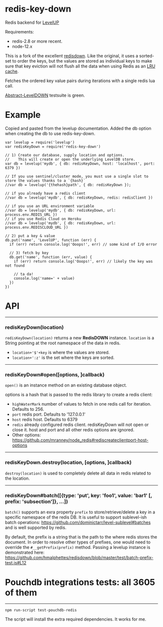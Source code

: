 # redis-key-down

Redis backend for [LevelUP](https://github.com/rvagg/node-levelup)

Requirements:
* redis-2.8 or more recent.
* node-12.x

This is a fork of the excellent [redisdown](https://github.com/hmalphettes/redisdown).
Like the original, it uses a sorted-set to order the keys, but the values are stored
as individual keys to make sure that key eviction will not flush all the data when
using Redis as an [LRU cache](https://redis.io/topics/lru-cache).

Fetches the ordered key value pairs during iterations with a single redis lua call.

[Abstract-LevelDOWN](https://github.com/rvagg/abstract-leveldown) testsuite is green.

# Example

Copied and pasted from the levelup documentation.
Added the db option when creating the db to use redis-key-down.

```
var levelup = require('levelup')
var redisKeyDown = require('redis-key-down')

// 1) Create our database, supply location and options.
//    This will create or open the underlying LevelDB store.
var db = levelup('mydb', { db: redisKeyDown, host: 'localhost', port: 6379 })

// If you use sentinel/cluster mode, you must use a single slot to store the values thanks to a `{hash}`
//var db = levelup('{thehash}path', { db: redisKeyDown });

// if you already have a redis client
//var db = levelup('mydb', { db: redisKeyDown, redis: redisClient })

// if you use an URL environment variable
//var db = levelup('mydb', { db: redisKeyDown, url: process.env.REDIS_URL })
// if you use Redis Cloud on Heroku
//var db = levelup('mydb', { db: redisKeyDown, url: process.env.REDISCLOUD_URL })

// 2) put a key & value
db.put('name', 'LevelUP', function (err) {
  if (err) return console.log('Ooops!', err) // some kind of I/O error

  // 3) fetch by key
  db.get('name', function (err, value) {
    if (err) return console.log('Ooops!', err) // likely the key was not found

    // ta da!
    console.log('name=' + value)
  })
})
```

# API
--------------------------------------------------------
<a name="ctor"></a>
### redisKeyDown(location)
<code>redisKeyDown(location)</code> returns a new **RedisDOWN** instance. `location` is a String pointing at the root namespace of the data in redis.

* `location+'$'+key` is where the values are stored.
* `location+':z'` is the set where the keys are sorted.

--------------------------------------------------------
<a name="redisKeyDown_open"></a>
### redisKeyDown#open([options, ]callback)
<code>open()</code> is an instance method on an existing database object.

options is a hash that is passed to the redis library to create a redis client:

* `highWaterMark` number of values to fetch in one redis call for iteration. Defaults to 256.
* `port` redis port. Defaults to '127.0.0.1'
* `host` redis host. Defaults to 6379
* `redis` already configured redis client. redisKeyDown will not open or close it. host and port and all other redis options are ignored.
* Other options: https://github.com/mranney/node_redis#rediscreateclientport-host-options

-----------------------------------
<a name="redisKeyDown_destroy"></a>
### redisKeyDown.destroy(location, [options, ]callback)
<code>destroy(location)</code> is used to completely delete all data in redis related to the location.

-----------------------------------
<a name="redisKeyDown_batch_prefixes"></a>
### redisKeyDown#batch([{type: 'put', key: 'foo1', value: 'bar1' [, prefix: 'subsection']}, ...])
<code>batch()</code> supports an exra property `prefix` to store/retrieve/delete a key in a specific namespace of the redis DB.
It is useful to support sublevel-ish batch operations: https://github.com/dominictarr/level-sublevel#batches
and is well supported by redis.

By default, the prefix is a string that is the path to the where redis stores the document.
In order to resolve other types of prefixes, one would need to override the `#__getPrefix(prefix)` method.
Passing a levelup instance is demonstrated here: https://github.com/hmalphettes/redisdown/blob/master/test/batch-prefix-test.js#L12

# Pouchdb integrations tests: all 3605 of them
---------------------------------------------------------
`npm run-script test-pouchdb-redis`

The script will install the extra required dependencies.
It works for me.
